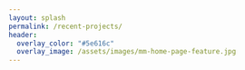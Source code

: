 ```yaml
---
layout: splash
permalink: /recent-projects/
header:
  overlay_color: "#5e616c"
  overlay_image: /assets/images/mm-home-page-feature.jpg
---
```

